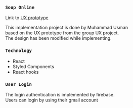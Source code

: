### `Soup Online`

Link to [UX prototype](https://www.figma.com/proto/tDLmFdKatN588DER0ACdFf/Online-Soup?node-id=7%3A19&scaling=scale-down)

This implementation project is done by Muhammad Usman <br/> based on the UX prototype from the group UX project. <br/>
The design has been modified while implementing.

### `Technology`

- React
- Styled Components
- React hooks

### `User Login`

The login authentication is implemented by firebase. <br/> Users can login by using their gmail account

